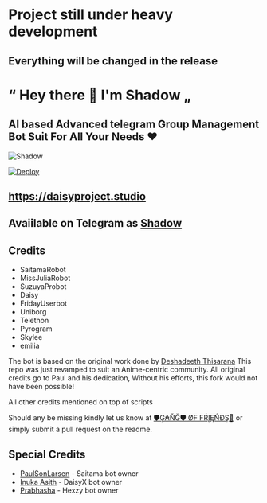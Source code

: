 
# Project still under heavy development
## Everything will be changed in the release


# “ Hey there 👋 I'm Shadow „
## AI based Advanced telegram Group Management Bot Suit For All Your Needs ❤️

![Shadow](https://telegra.ph/file/cfc30564ae32f55b27aa5.jpg)

[![Deploy](https://www.herokucdn.com/deploy/button.svg)](https://heroku.com/deploy?template=https://github.com/deshadeeth-thisarana/Shadow.git)

## https://daisyproject.studio
## Avaiilable on Telegram as [Shadow](https://t.me/Mr_Shadow_robot)



## Credits

 - SaitamaRobot
 - MissJuliaRobot
 - SuzuyaProbot
 - Daisy
 - FridayUserbot
 - Uniborg
 - Telethon
 - Pyrogram
 - Skylee
 - emilia


The bot is based on the original work done by [Deshadeeth Thisarana](https://github.com/deshadeeth-thisarana)
This repo was just revamped to suit an Anime-centric community. All original credits go to Paul and his dedication, Without his efforts, this fork would not have been possible!

All other credits mentioned on top of scripts

Should any be missing kindly let us know at [🛡Ģ₳ŇĞ🛡 ØF FŔĮĘŃĐŞ📝](https://t.me/gangoffriends) or simply submit a pull request on the readme.

## Special Credits
- [PaulSonLarsen](https://t.me/SonOfLars) - Saitama bot owner
- [Inuka Asith](https://t.me/InukaAsith) - DaisyX bot owner
- [Prabhasha](https://t.me/Prabha_sha) - Hexzy bot owner

